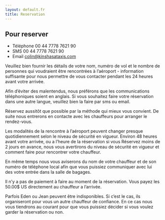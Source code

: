 ```yaml
---
layout: default.fr
title: Reservation
---
```


Pour reserver
-------------
* Téléphone   00 44 7778 7621 90
* SMS   00 44 7778 7621 90
* Email <a href="mailto:colin@kinshasataxis.coma">colin@kinshasataxis.com</a>

Veuillez bien fournir les détails de votre nom, numéro de vol et le nombre de personnes qui voudraient être rencontrées à l’aéroport  -  information suffisante pour nous permettre de vous contacter pendant les 24 heures avant votre arrivée.

Afin d’éviter des malentendus, nous préférons que les communications téléphoniques soient en anglais. Si vous souhaitez faire votre réservation dans une autre langue, veuillez bien la faire par sms ou email.

Réservez aussitôt que possible par la méthode qui mieux vous convient.  De suite nous entrerons en contacte avec les chauffeurs pour arranger le rendez-vous.

Les modalités de la rencontre à l’aéroport peuvent changer presque quotidiennement selon le niveau de sécurité en vigueur.    Environ 48 heures avant votre arrivée, ou a l’heure de la réservation si vous 
Réservez moins de 2 jours en avance, nous vous avertirons du niveau de sécurité en vigueur et comment faire pour rencontrer votre chauffeur.

En même temps nous vous aviserons du nom de votre chauffeur et de son numéro de téléphone local afin que vous puissiez communiquer avec lui des votre entrée dans la salle de bagages.

Il n’y a pas de paiement à faire au moment de la réservation.  Vous payez les 50.00$ US directement au chauffeur a l’arrivée.

Parfois Eden ou Jean peuvent être indisponibles.   Si c’est le cas, ils organiseront pour vous un autre chauffeur de confiance.   En ce cas nous vous tiendrons au courant pour que vous puissiez décider si vous voulez garder la réservation ou non.
